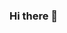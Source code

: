 ### Hi there 👋

<!--
**Vineet2000-dotcom/Vineet2000-dotcom** is a ✨ _special_ ✨ repository because its `README.md` (this file) appears on your GitHub profile.

Here are some ideas to get you started:

- 🔭 I’m a CSE undergrad currently in Third Year in Sies Graduate School of Technology
- 🌱 I’m currently learning Machine Learning
- 📫 How to reach me: ..Reach me at vineetanant@gmail.com.

